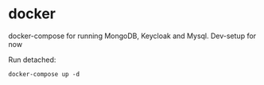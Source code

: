 # docker

docker-compose for running MongoDB, Keycloak and Mysql. Dev-setup for now

Run detached:

`docker-compose up -d`